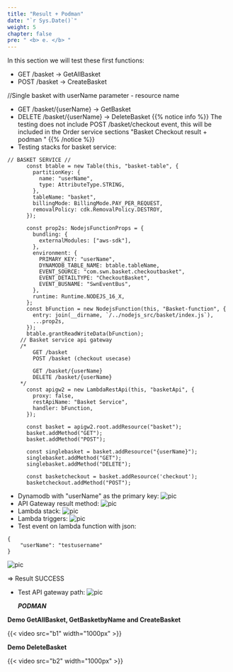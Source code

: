 ```yaml
---
title: "Result + Podman"
date: "`r Sys.Date()`"
weight: 5
chapter: false
pre: " <b> e. </b> "
---
```


In this section we will test these first functions: 
  - GET /basket -> GetAllBasket
  - POST /basket -> CreateBasket

//Single basket with userName parameter - resource  name
  - GET /basket/{userName} -> GetBasket
  - DELETE /basket/{userName} -> DeleteBasket
{{% notice info %}}
The testing does not include POST /basket/checkout event, this will be included in the Order service sections "Basket Checkout result + podman "
{{% /notice %}}
- Testing stacks for basket service: 
```
// BASKET SERVICE //
      const btable = new Table(this, "basket-table", {
        partitionKey: {
          name: "userName",
          type: AttributeType.STRING,
        },
        tableName: "basket",
        billingMode: BillingMode.PAY_PER_REQUEST,
        removalPolicy: cdk.RemovalPolicy.DESTROY,
      });

      const prop2s: NodejsFunctionProps = {
        bundling: {
          externalModules: ["aws-sdk"],
        },
        environment: {
          PRIMARY_KEY: "userName",
          DYNAMODB_TABLE_NAME: btable.tableName,
          EVENT_SOURCE: "com.swn.basket.checkoutbasket",
          EVENT_DETAILTYPE: "CheckoutBasket",
          EVENT_BUSNAME: "SwnEventBus",
        },
        runtime: Runtime.NODEJS_16_X,
      };
      const bFunction = new NodejsFunction(this, "Basket-function", {
        entry: join(__dirname, `/../nodejs_src/basket/index.js`),
        ...prop2s,
      });
      btable.grantReadWriteData(bFunction);
    // Basket service api gateway
    /*
        GET /basket
        POST /basket (checkout usecase)

        GET /basket/{userName}
        DELETE /basket/{userName}
    */
      const apigw2 = new LambdaRestApi(this, "basketApi", {
        proxy: false,
        restApiName: "Basket Service",
        handler: bFunction,
      });
    
      const basket = apigw2.root.addResource("basket");
      basket.addMethod("GET");
      basket.addMethod("POST");
    
      const singlebasket = basket.addResource("{userName}");
      singlebasket.addMethod("GET");
      singlebasket.addMethod("DELETE");

      const basketcheckout = basket.addResource('checkout');
      basketcheckout.addMethod("POST");
```


- Dynamodb with "userName" as the primary key:
  ![pic](/FCJ2024-Mission2/images/3-basket/res1.png)
- API Gateway result method:
  ![pic](/FCJ2024-Mission2/images/3-basket/res2.png)
- Lambda stack:
  ![pic](/FCJ2024-Mission2/images/3-basket/res3.png)
- Lambda triggers:
  ![pic](/FCJ2024-Mission2/images/3-basket/res4.png)
- Test event on lambda function with json:

```
{
    "userName": "testusername"
}
```

![pic](/FCJ2024-Mission2/images/3-basket/res5.png)

=> Result SUCCESS

- Test API gateway path:
  ![pic](/FCJ2024-Mission2/images/3-basket/res6.png)

  **_PODMAN_**

**Demo GetAllBasket, GetBasketbyName and CreateBasket**

{{< video src="b1" width="1000px" >}}

**Demo DeleteBasket**

{{< video src="b2" width="1000px" >}}

